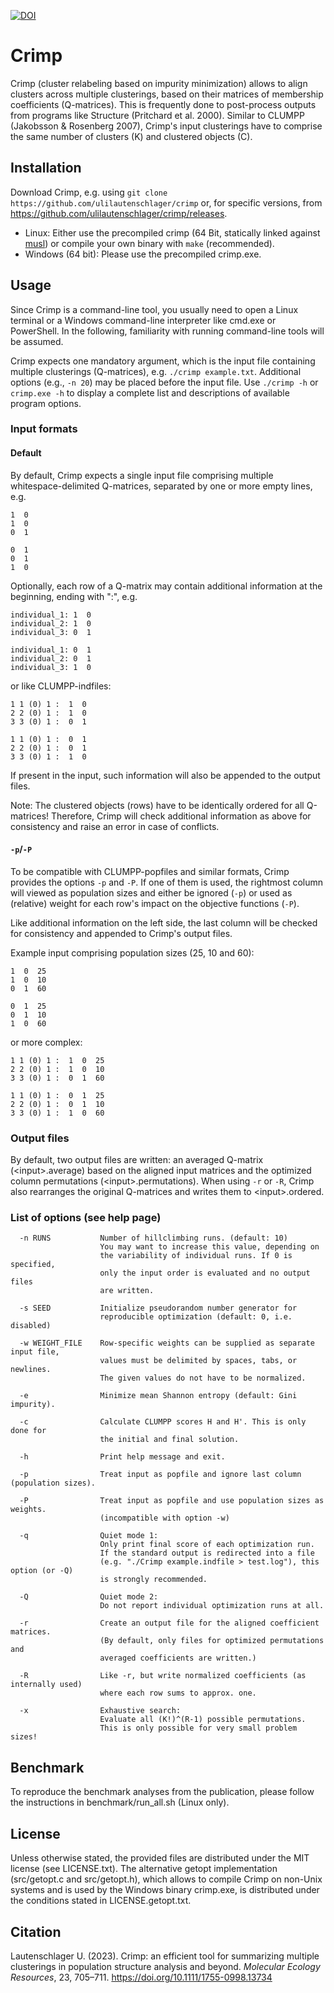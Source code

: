 [![DOI](https://zenodo.org/badge/454221207.svg)](https://zenodo.org/badge/latestdoi/454221207)

# Crimp

Crimp (cluster relabeling based on impurity minimization) allows to align 
clusters across multiple clusterings, based on their matrices of membership 
coefficients (Q-matrices). This is frequently done to post-process 
outputs from programs like Structure (Pritchard et al. 2000). Similar to CLUMPP 
(Jakobsson & Rosenberg 2007), Crimp's input clusterings have to comprise the 
same number of clusters (K) and clustered objects (C).

## Installation
Download Crimp, e.g. using `git clone https://github.com/ulilautenschlager/crimp` or, for specific versions, from https://github.com/ulilautenschlager/crimp/releases.

- Linux: Either use the precompiled crimp (64 Bit, statically linked 
against [musl](https://musl.libc.org/)) or compile your own binary with `make` (recommended).
- Windows (64 bit): Please use the precompiled crimp.exe.

## Usage
Since Crimp is a command-line tool, you usually need to open a Linux terminal or
a Windows command-line interpreter like cmd.exe or PowerShell. In the following,
familiarity with running command-line tools will be assumed.

Crimp expects one mandatory argument, which is the input file containing 
multiple clusterings (Q-matrices), e.g. `./crimp example.txt`. Additional
options (e.g., `-n 20`) may be placed before the input file. Use `./crimp -h` or
 `crimp.exe -h` to display a complete list and descriptions of available program 
options.


### Input formats

#### Default

By default, Crimp expects a single input file comprising multiple 
whitespace-delimited Q-matrices, separated by one or more empty lines, e.g.

```raw
1  0
1  0
0  1

0  1
0  1
1  0
```

Optionally, each row of a Q-matrix may contain additional information at the 
beginning, ending with ":", e.g.

```raw
individual_1: 1  0
individual_2: 1  0
individual_3: 0  1

individual_1: 0  1
individual_2: 0  1
individual_3: 1  0
```

or like CLUMPP-indfiles:

```raw
1 1 (0) 1 :  1  0
2 2 (0) 1 :  1  0
3 3 (0) 1 :  0  1

1 1 (0) 1 :  0  1
2 2 (0) 1 :  0  1
3 3 (0) 1 :  1  0
```

If present in the input, such information will also be appended to the output 
files.

Note: The clustered objects (rows) have to be identically ordered for all 
Q-matrices! Therefore, Crimp will check additional information as above for 
consistency and raise an error in case of conflicts.

#### `-p`/`-P`

To be compatible with CLUMPP-popfiles and similar formats, Crimp provides
the options `-p` and `-P`. If one of them is used, the rightmost column will 
viewed as population sizes and either be ignored (`-p`) or used as (relative) 
weight for each row's impact on the objective functions (`-P`).

Like additional information on the left side, the last column will be checked 
for consistency and appended to Crimp's output files.

Example input comprising population sizes (25, 10 and 60):

```raw
1  0  25
1  0  10
0  1  60

0  1  25
0  1  10
1  0  60
```

or more complex:

```raw
1 1 (0) 1 :  1  0  25
2 2 (0) 1 :  1  0  10
3 3 (0) 1 :  0  1  60

1 1 (0) 1 :  0  1  25
2 2 (0) 1 :  0  1  10
3 3 (0) 1 :  1  0  60
```

### Output files

By default, two output files are written: an averaged Q-matrix 
(\<input\>.average) based on the aligned input matrices and the optimized column
permutations (\<input\>.permutations). When using `-r` or `-R`, Crimp also 
rearranges the original Q-matrices and writes them to \<input\>.ordered.

### List of options (see help page)

```raw
  -n RUNS           Number of hillclimbing runs. (default: 10)
                    You may want to increase this value, depending on 
                    the variability of individual runs. If 0 is specified,
                    only the input order is evaluated and no output files
                    are written.
                    
  -s SEED           Initialize pseudorandom number generator for 
                    reproducible optimization (default: 0, i.e. disabled)
                    
  -w WEIGHT_FILE    Row-specific weights can be supplied as separate input file,
                    values must be delimited by spaces, tabs, or newlines.
                    The given values do not have to be normalized.
                    
  -e                Minimize mean Shannon entropy (default: Gini impurity).
  
  -c                Calculate CLUMPP scores H and H'. This is only done for
                    the initial and final solution.

  -h                Print help message and exit.
                    
  -p                Treat input as popfile and ignore last column (population sizes).

  -P                Treat input as popfile and use population sizes as weights.
                    (incompatible with option -w)

  -q                Quiet mode 1:
                    Only print final score of each optimization run.
                    If the standard output is redirected into a file 
                    (e.g. "./Crimp example.indfile > test.log"), this option (or -Q)
                    is strongly recommended.
                    
  -Q                Quiet mode 2:
                    Do not report individual optimization runs at all.

  -r                Create an output file for the aligned coefficient matrices.
                    (By default, only files for optimized permutations and
                    averaged coefficients are written.)

  -R                Like -r, but write normalized coefficients (as internally used)
                    where each row sums to approx. one.

  -x                Exhaustive search:
                    Evaluate all (K!)^(R-1) possible permutations.
                    This is only possible for very small problem sizes!

```

## Benchmark

To reproduce the benchmark analyses from the publication, please follow the instructions in benchmark/run_all.sh (Linux only).

## License

Unless otherwise stated, the provided files are distributed under the MIT license (see LICENSE.txt).
The alternative getopt implementation (src/getopt.c and src/getopt.h), which allows to compile Crimp on non-Unix systems and is used by the Windows binary crimp.exe, is distributed under the conditions stated in LICENSE.getopt.txt.

## Citation

Lautenschlager U. (2023). Crimp: an efficient tool for summarizing multiple clusterings in population structure analysis and beyond. *Molecular Ecology Resources*, 23, 705–711. https://doi.org/10.1111/1755-0998.13734
